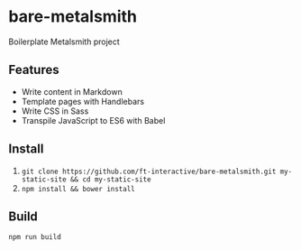# bare-metalsmith
Boilerplate Metalsmith project

## Features
* Write content in Markdown
* Template pages with Handlebars
* Write CSS in Sass
* Transpile JavaScript to ES6 with Babel

## Install
1. `git clone https://github.com/ft-interactive/bare-metalsmith.git my-static-site && cd my-static-site`
2. `npm install && bower install`

## Build
`npm run build`
